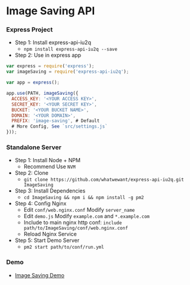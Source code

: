 # Image Saving API

### Express Project
* Step 1: Install express-api-iu2q
  * `npm install express-api-iu2q --save`
* Step 2: Use in express app

```javascript
var express = require('express');
var imageSaving = require('express-api-iu2q');

var app = express();

app.use(PATH, imageSaving({
  ACCESS_KEY: '<YOUR ACCESS KEY>',
  SECRET_KEY: '<YOUR SECRET KEY>',
  BUCKET: '<YOUR BUCKET NAME>',
  DOMAIN: '<YOUR DOMAIN>',
  PREFIX: 'image-saving', # Default 
  # More Config, See `src/settings.js`
}));
```

### Standalone Server
* Step 1: Install Node + NPM
  * Recommend Use `NVM`
* Step 2: Clone
  * `git clone https://github.com/whatwewant/express-api-iu2q.git ImageSaving`
* Step 3: Install Dependencies
  * `cd ImageSaving && npm i && npm install -g pm2`
* Step 4: Config Nginx
  * Edit `conf/web.nginx.conf` Modify `server_name`
  * Edit `demo.js` Modify `example.com` and `*.example.com`
  * Include to main nginx http conf: `include path/to/ImageSaving/conf/web.nginx.conf`
  * Reload Nginx Service
* Step 5: Start Demo Server
  * `pm2 start path/to/conf/run.yml`

### Demo
* [Image Saving Demo](http://image.colesmith.space)
